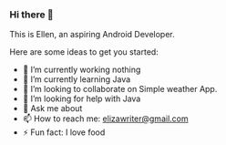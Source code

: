 ### Hi there 👋

This is Ellen, an aspiring Android Developer.

Here are some ideas to get you started:

- 🔭 I’m currently working nothing
- 🌱 I’m currently learning Java
- 👯 I’m looking to collaborate on Simple weather App.
- 🤔 I’m looking for help with Java
- 💬 Ask me about 
- 📫 How to reach me: elizawriter@gmail.com
- ⚡ Fun fact: I love food


